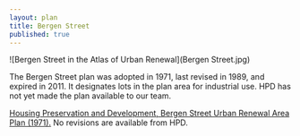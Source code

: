 ```yaml
---
layout: plan
title: Bergen Street
published: true
---
```


![Bergen Street in the Atlas of Urban Renewal](Bergen Street.jpg)

The Bergen Street plan was adopted in 1971, last revised in 1989, and expired in 2011. It designates lots in the plan area for industrial use. HPD has not yet made the plan available to our team.

[Housing Preservation and Development, Bergen Street Urban Renewal Area Plan (1971).](https://www.nyc.gov/assets/hpd/downloads/pdfs/services/bergen-street-urp.pdf) No revisions are available from HPD.
